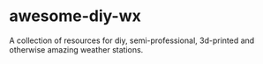 # awesome-diy-wx
A collection of resources for diy, semi-professional, 3d-printed and otherwise amazing weather stations.
